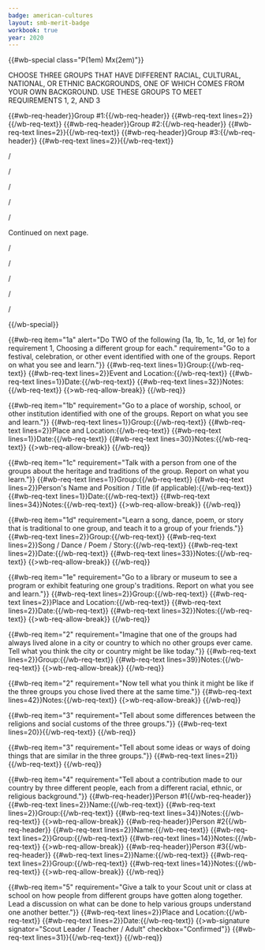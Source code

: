 ```yaml
---
badge: american-cultures
layout: smb-merit-badge
workbook: true
year: 2020
---
```


{{#wb-special class="P(1em) Mx(2em)"}}
<div class="D(tb)">
<div class="W(50%) Px(1em) Ta(c) D(tbc) Va(m)">
<p>CHOOSE THREE GROUPS THAT HAVE DIFFERENT RACIAL, CULTURAL, NATIONAL, OR ETHNIC BACKGROUNDS, ONE OF WHICH COMES FROM YOUR OWN BACKGROUND.  USE THESE GROUPS TO MEET REQUIREMENTS 1, 2, AND 3</p><p></p>
</div>
</div>

{{#wb-req-header}}Group #1:{{/wb-req-header}}
{{#wb-req-text lines=2}}{{/wb-req-text}}
{{#wb-req-header}}Group #2:{{/wb-req-header}}
{{#wb-req-text lines=2}}{{/wb-req-text}}
{{#wb-req-header}}Group #3:{{/wb-req-header}}
{{#wb-req-text lines=2}}{{/wb-req-text}}
<p>/</p><p>/</p><p>/</p><p>/</p><p>/</p>Continued on next page.<p>/</p><p>/</p><p>/</p><p>/</p><p>/</p>
{{/wb-special}}

{{#wb-req item="1a" alert="Do TWO of the following (1a, 1b, 1c, 1d, or 1e) for requirement 1, Choosing a different group for each." requirement="Go to a festival, celebration, or other event identified with one of the groups. Report on what you see and learn."}}
{{#wb-req-text lines=1}}Group:{{/wb-req-text}}
{{#wb-req-text lines=2}}Event and Location:{{/wb-req-text}}
{{#wb-req-text lines=1}}Date:{{/wb-req-text}}
{{#wb-req-text lines=32}}Notes:{{/wb-req-text}}
{{>wb-req-allow-break}}
{{/wb-req}}

{{#wb-req item="1b" requirement="Go to a place of worship, school, or other institution identified with one of the groups. Report on what you see and learn."}}
{{#wb-req-text lines=1}}Group:{{/wb-req-text}}
{{#wb-req-text lines=2}}Place and Location:{{/wb-req-text}}
{{#wb-req-text lines=1}}Date:{{/wb-req-text}}
{{#wb-req-text lines=30}}Notes:{{/wb-req-text}}
{{>wb-req-allow-break}}
{{/wb-req}}

{{#wb-req item="1c" requirement="Talk with a person from one of the groups about the heritage and traditions of the group. Report on what you learn."}}
{{#wb-req-text lines=1}}Group:{{/wb-req-text}}
{{#wb-req-text lines=2}}Person's Name and Position / Title (if applicable):{{/wb-req-text}}
{{#wb-req-text lines=1}}Date:{{/wb-req-text}}
{{#wb-req-text lines=34}}Notes:{{/wb-req-text}}
{{>wb-req-allow-break}}
{{/wb-req}}

{{#wb-req item="1d" requirement="Learn a song, dance, poem, or story that is traditional to one group, and teach it to a group of your friends."}}
{{#wb-req-text lines=2}}Group:{{/wb-req-text}}
{{#wb-req-text lines=2}}Song / Dance / Poem / Story:{{/wb-req-text}}
{{#wb-req-text lines=2}}Date:{{/wb-req-text}}
{{#wb-req-text lines=33}}Notes:{{/wb-req-text}}
{{>wb-req-allow-break}}
{{/wb-req}}

{{#wb-req item="1e" requirement="Go to a library or museum to see a program or exhibit featuring one group's traditions. Report on what you see and learn."}}
{{#wb-req-text lines=2}}Group:{{/wb-req-text}}
{{#wb-req-text lines=2}}Place and Location:{{/wb-req-text}}
{{#wb-req-text lines=2}}Date:{{/wb-req-text}}
{{#wb-req-text lines=32}}Notes:{{/wb-req-text}}
{{>wb-req-allow-break}}
{{/wb-req}}

{{#wb-req item="2" requirement="Imagine that one of the groups had always lived alone in a city or country to which no other groups ever came. Tell what you think the city or country might be like today."}}
{{#wb-req-text lines=2}}Group:{{/wb-req-text}}
{{#wb-req-text lines=39}}Notes:{{/wb-req-text}}
{{>wb-req-allow-break}}
{{/wb-req}}

{{#wb-req item="2" requirement="Now tell what you think it might be like if the three groups you chose lived there at the same time."}}
{{#wb-req-text lines=42}}Notes:{{/wb-req-text}}
{{>wb-req-allow-break}}
{{/wb-req}}

{{#wb-req item="3" requirement="Tell about some differences between the religions and social customs of the three groups."}}
{{#wb-req-text lines=20}}{{/wb-req-text}}
{{/wb-req}}

{{#wb-req item="3" requirement="Tell about some ideas or ways of doing things that are similar in the three groups."}}
{{#wb-req-text lines=21}}{{/wb-req-text}}
{{/wb-req}}

{{#wb-req item="4" requirement="Tell about a contribution made to our country by three different people, each from a different racial, ethnic, or religious background."}}
{{#wb-req-header}}Person #1{{/wb-req-header}}
{{#wb-req-text lines=2}}Name:{{/wb-req-text}}
{{#wb-req-text lines=2}}Group:{{/wb-req-text}}
{{#wb-req-text lines=34}}Notes:{{/wb-req-text}}
{{>wb-req-allow-break}}
{{#wb-req-header}}Person #2{{/wb-req-header}}
{{#wb-req-text lines=2}}Name:{{/wb-req-text}}
{{#wb-req-text lines=2}}Group:{{/wb-req-text}}
{{#wb-req-text lines=14}}Notes:{{/wb-req-text}}
{{>wb-req-allow-break}}
{{#wb-req-header}}Person #3{{/wb-req-header}}
{{#wb-req-text lines=2}}Name:{{/wb-req-text}}
{{#wb-req-text lines=2}}Group:{{/wb-req-text}}
{{#wb-req-text lines=14}}Notes:{{/wb-req-text}}
{{>wb-req-allow-break}}
{{/wb-req}}

{{#wb-req item="5" requirement="Give a talk to your Scout unit or class at school on how people from different groups have gotten along together. Lead a discussion on what can be done to help various groups understand one another better."}}
{{#wb-req-text lines=2}}Place and Location:{{/wb-req-text}}
{{#wb-req-text lines=2}}Date:{{/wb-req-text}}
{{>wb-signature signator="Scout Leader / Teacher / Adult" checkbox="Confirmed"}}
{{#wb-req-text lines=31}}{{/wb-req-text}}
{{/wb-req}}
